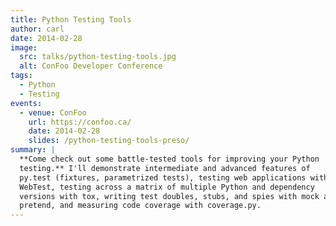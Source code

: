 ```yaml
---
title: Python Testing Tools
author: carl
date: 2014-02-28
image:
  src: talks/python-testing-tools.jpg
  alt: ConFoo Developer Conference
tags:
  - Python
  - Testing
events:
  - venue: ConFoo
    url: https://confoo.ca/
    date: 2014-02-28
    slides: /python-testing-tools-preso/
summary: |
  **Come check out some battle-tested tools for improving your Python
  testing.** I'll demonstrate intermediate and advanced features of
  py.test (fixtures, parametrized tests), testing web applications with
  WebTest, testing across a matrix of multiple Python and dependency
  versions with tox, writing test doubles, stubs, and spies with mock and
  pretend, and measuring code coverage with coverage.py.
---
```

